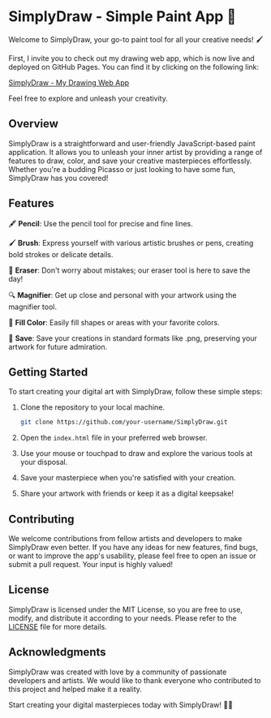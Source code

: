 # SimplyDraw - Simple Paint App 🎨

Welcome to SimplyDraw, your go-to paint tool for all your creative needs! 🖌️

First, I invite you to check out my drawing web app, which is now live and deployed on GitHub Pages. You can find it by clicking on the following link:

[SimplyDraw - My Drawing Web App](https://choudharinikita.github.io/SimplyDraw/)

Feel free to explore and unleash your creativity.

## Overview

SimplyDraw is a straightforward and user-friendly JavaScript-based paint application. It allows you to unleash your inner artist by providing a range of features to draw, color, and save your creative masterpieces effortlessly. Whether you're a budding Picasso or just looking to have some fun, SimplyDraw has you covered!

## Features

🖋️ **Pencil**: Use the pencil tool for precise and fine lines.

🖌️ **Brush**: Express yourself with various artistic brushes or pens, creating bold strokes or delicate details.

🧽 **Eraser**: Don't worry about mistakes; our eraser tool is here to save the day!

🔍 **Magnifier**: Get up close and personal with your artwork using the magnifier tool.

🎨 **Fill Color**: Easily fill shapes or areas with your favorite colors.

💾 **Save**: Save your creations in standard formats like .png, preserving your artwork for future admiration.

## Getting Started

To start creating your digital art with SimplyDraw, follow these simple steps:

1. Clone the repository to your local machine.

   ```bash
   git clone https://github.com/your-username/SimplyDraw.git
   ```

2. Open the `index.html` file in your preferred web browser.

3. Use your mouse or touchpad to draw and explore the various tools at your disposal.

4. Save your masterpiece when you're satisfied with your creation.

5. Share your artwork with friends or keep it as a digital keepsake!

## Contributing

We welcome contributions from fellow artists and developers to make SimplyDraw even better. If you have any ideas for new features, find bugs, or want to improve the app's usability, please feel free to open an issue or submit a pull request. Your input is highly valued!

## License

SimplyDraw is licensed under the MIT License, so you are free to use, modify, and distribute it according to your needs. Please refer to the [LICENSE](LICENSE) file for more details.

## Acknowledgments

SimplyDraw was created with love by a community of passionate developers and artists. We would like to thank everyone who contributed to this project and helped make it a reality.

Start creating your digital masterpieces today with SimplyDraw! 🎨🚀

